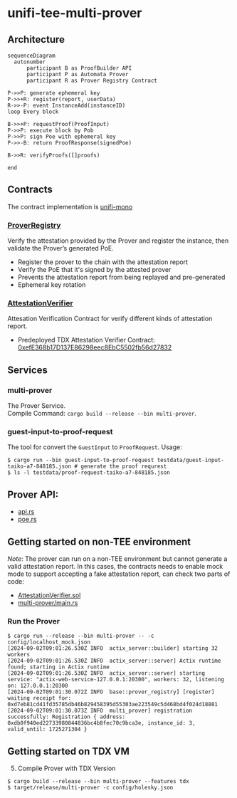 # unifi-tee-multi-prover

## Architecture

```mermaid
sequenceDiagram
  autonumber
	  participant B as ProofBuilder API
	  participant P as Automata Prover
	  participant R as Prover Registry Contract

P->>P: generate ephemeral key
P->>+R: register(report, userData)
R->>-P: event InstanceAdd(instanceID)
loop Every block

B->>+P: requestProof(ProofInput)
P->>P: execute block by Pob
P->>P: sign Poe with ephemeral key
P->>-B: return ProofResponse(signedPoe)

B->>R: verifyProofs([]proofs)

end
```

## Contracts

The contract implementation is [unifi-mono](https://github.com/PufferFinance/unifi-mono)

### [ProverRegistry](https://github.com/PufferFinance/unifi-mono/blob/unifi/packages/protocol/contracts/layer1/verifiers/ProverRegistryVerifier.sol)

Verify the attestation provided by the Prover and register the instance, then validate the Prover’s generated PoE.
* Register the prover to the chain with the attestation report
* Verify the PoE that it's signed by the attested prover
* Prevents the attestation report from being replayed and pre-generated
* Ephemeral key rotation

### [AttestationVerifier](https://github.com/PufferFinance/unifi-mono/blob/unifi/packages/protocol/contracts/layer1/automata-attestation/AttestationVerifier.sol)

Attesation Verification Contract for verify different kinds of attestation report.

* Predeployed TDX Attestation Verifier Contract: [0xefE368b17D137E86298eec8EbC5502fb56d27832](https://explorer-testnet.ata.network/address/0xefE368b17D137E86298eec8EbC5502fb56d27832)

## Services

### multi-prover

The Prover Service.  
Compile Command: `cargo build --release --bin multi-prover`.

### guest-input-to-proof-request
The tool for convert the `GuestInput` to `ProofRequest`.
Usage: 
```
$ cargo run --bin guest-input-to-proof-request testdata/guest-input-taiko-a7-848185.json # generate the proof requrest
$ ls -l testdata/proof-request-taiko-a7-848185.json
```

## Prover API:

* [api.rs](crates/prover/src/api.rs)
* [poe.rs](crates/prover/src/poe.rs)


## Getting started on non-TEE environment

*Note*: The prover can run on a non-TEE environment but cannot generate a valid attestation report. In this cases, the contracts needs to enable mock mode to support accepting a fake attestation report, can check two parts of code:
* [AttestationVerifier.sol](https://github.com/PufferFinance/unifi-mono/blob/8e03ed41c6a5fd76207efc9e2216ea29eeffe495/packages/protocol/contracts/layer1/automata-attestation/AttestationVerifier.sol#L44)
* [multi-prover/main.rs](bin/multi-prover/src/main.rs#L88-L92)

### Run the Prover

```
$ cargo run --release --bin multi-prover -- -c config/localhost_mock.json
[2024-09-02T09:01:26.530Z INFO  actix_server::builder] starting 32 workers
[2024-09-02T09:01:26.530Z INFO  actix_server::server] Actix runtime found; starting in Actix runtime
[2024-09-02T09:01:26.530Z INFO  actix_server::server] starting service: "actix-web-service-127.0.0.1:20300", workers: 32, listening on: 127.0.0.1:20300
[2024-09-02T09:01:30.072Z INFO  base::prover_registry] [register] waiting receipt for: 0xd7eb81cd41fd35785db46b829458395d55303ae223549c5d468bd4f024d18881
[2024-09-02T09:01:30.073Z INFO  multi_prover] registration successfully: Registration { address: 0xdb0f940ed22733980844836bc4b8fec70c9bca3e, instance_id: 3, valid_until: 1725271304 }
```

## Getting started on TDX VM

5. Compile Prover with TDX Version

```
$ cargo build --release --bin multi-prover --features tdx
$ target/release/multi-prover -c config/holesky.json
```
